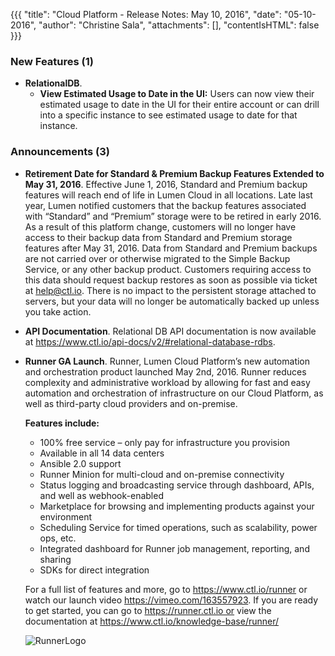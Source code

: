 {{{
"title": "Cloud Platform - Release Notes: May 10, 2016",
"date": "05-10-2016",
"author": "Christine Sala",
"attachments": [],
"contentIsHTML": false
}}}
### New Features (1)
* __RelationalDB__.
  - **View Estimated Usage to Date in the UI:** Users can now view their estimated usage to date in the UI for their entire account or can drill into a specific instance to see estimated usage to date for that instance.





### Announcements (3)
* __Retirement Date for Standard & Premium Backup Features Extended to May 31, 2016__. Effective June 1, 2016, Standard and Premium backup features will reach end of life in Lumen Cloud in all locations. Late last year, Lumen notified customers that the backup features associated with “Standard” and “Premium” storage were to be retired in early 2016. As a result of this platform change, customers will no longer have access to their backup data from Standard and Premium storage features after May 31, 2016. Data from Standard and Premium backups are not carried over or otherwise migrated to the Simple Backup Service, or any other backup product. Customers requiring access to this data should request backup restores as soon as possible via ticket at help@ctl.io. There is no impact to the persistent storage attached to servers, but your data will no longer be automatically backed up unless you take action.

*  __API Documentation__. Relational DB API documentation is now available at https://www.ctl.io/api-docs/v2/#relational-database-rdbs.

* __Runner GA Launch__. Runner, Lumen Cloud Platform’s new automation and orchestration product launched May 2nd, 2016.  Runner reduces complexity and administrative workload by allowing for fast and easy automation and orchestration of infrastructure on our Cloud Platform, as well as third-party cloud providers and on-premise.

  **Features include:**
   - 100% free service – only pay for infrastructure you provision
   - Available in all 14 data centers
   - Ansible 2.0 support
   - Runner Minion for multi-cloud and on-premise connectivity
   - Status logging and broadcasting service through dashboard, APIs, and well as webhook-enabled
   - Marketplace for browsing and implementing products against your environment
   - Scheduling Service for timed operations, such as scalability, power ops, etc.
   - Integrated dashboard for Runner job management, reporting, and sharing
   - SDKs for direct integration

  For a full list of features and more, go to https://www.ctl.io/runner or watch our launch video https://vimeo.com/163557923. If you are ready to get started, you can go to https://runner.ctl.io or view the documentation at https://www.ctl.io/knowledge-base/runner/

    ![RunnerLogo](../../images/runner-logo-black-text.png)
